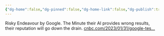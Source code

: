```yaml
---
{"dg-home":false,"dg-pinned":false,"dg-home-link":false,"dg-publish":true,"tags":["dgblip"],"disabled rules":["yaml-title","yaml-title-alias","file-name-heading"],"title":"philipp on mastodon @ 2023-02-05","created-date":"2023-02-05T09:54:20","id":109811522638048800,"updated-date":"2025-05-02T08:50:43","dg-path":"blips/109811522638048807.md","permalink":"/blips/109811522638048807/","dgPassFrontmatter":true}
---
```



Risky Endeavour by Google. The Minute their AI provides wrong results, their reputation will go down the drain. [cnbc.com/2023/01/31/google-tes…](https://www.cnbc.com/2023/01/31/google-testing-chatgpt-like-chatbot-apprentice-bard-with-employees.html)



